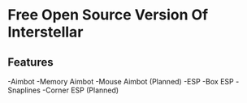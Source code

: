 #  Free Open Source Version Of Interstellar

## Features

-Aimbot
  -Memory Aimbot
  -Mouse Aimbot (Planned)
-ESP
  -Box ESP
  -Snaplines
  -Corner ESP (Planned)
 
 
